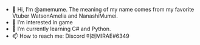 - 👋 Hi, I’m @amemume.
The meaning of my name comes from my favorite Vtuber WatsonAmelia and NanashiMumei.
- 👀 I’m interested in game
- 🌱 I’m currently learning C# and Python.
- 📫 How to reach me: Discord 미래MIRAE#6349
<!---
amemume/amemume is a ✨ special ✨ repository because its `README.md` (this file) appears on your GitHub profile.
You can click the Preview link to take a look at your changes.
--->
